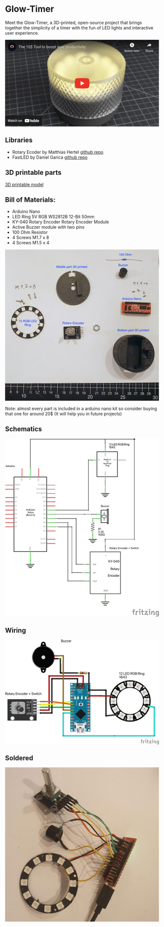 # Glow-Timer

Meet the Glow-Timer, a 3D-printed, open-source project that brings together the simplicity of a timer with the fun of LED lights and interactive user experience.

[![Glow-Timer](doc/img/time-glow-youtube.png)](https://www.youtube.com/watch?v=RIDGBI8uO3s)

## Libraries
- Rotary Ecoder by Matthias Hertel [github repo](https://github.com/mathertel/RotaryEncoder)
- FastLED by Daniel Garica [github repo](https://github.com/FastLED/FastLED)

## 3D printable parts

[3D printable model](https://www.printables.com/model/486034-glow-timer-the-10-productivity-tool)

## Bill of Materials: 

- Arduino Nano
- LED Ring 5V RGB WS2812B 12-Bit 50mm
- KY-040 Rotary Encoder Rotary Encoder Module
- Active Buzzer module with two pins
- 100 Ohm Resistor
- 4 Screws  M1.7 x 8 
- 4 Screws  M1.5 x 4

![Parts](doc/img/parts.jpg)

Note: almost every part is included in a arduino nano kit so consider buying that one for around 20$ (It will help you in future projects)

## Schematics

![Schematics](doc/img/schem.png)

## Wiring

![Wiring](doc/img/wiring.png)

## Soldered
![Soldered](doc/img/soldered.jpg)


